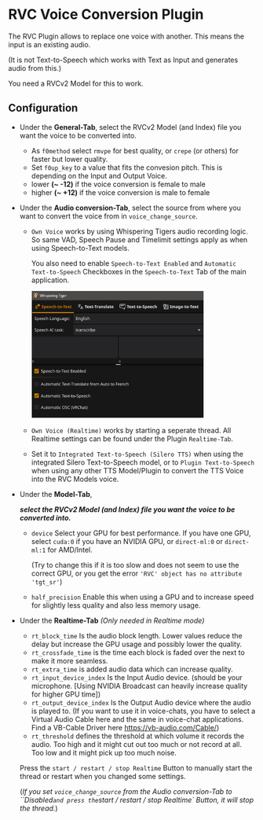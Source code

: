 # RVC Voice Conversion Plugin

The RVC Plugin allows to replace one voice with another. This means the input is an existing audio.

(It is not Text-to-Speech which works with Text as Input and generates audio from this.)

You need a RVCv2 Model for this to work.

## Configuration
- Under the __General-Tab__, select the RVCv2 Model (and Index) file you want the voice to be converted into.
    - As `f0method` select `rmvpe` for best quality, or `crepe` (or others) for faster but lower quality.
    - Set `f0up_key` to a value that fits the convesion pitch. This is depending on the Input and Output Voice.
    - lower **(~ -12)** if the voice conversion is female to male
    - higher **(~ +12)** if the voice conversion is male to female
- Under the __Audio conversion-Tab__, select the source from where you want to convert the voice from in `voice_change_source`.
    - `Own Voice` works by using Whispering Tigers audio recording logic. So same VAD, Speech Pause and Timelimit settings apply as when using Speech-to-Text models.
      
      You also need to enable `Speech-to-Text Enabled` and `Automatic Text-to-Speech` Checkboxes in the `Speech-to-Text` Tab of the main application.

      <img src=rvc-main-app-settings.png width=350>

    - `Own Voice (Realtime)` works by starting a seperate thread. All Realtime settings can be found under the Plugin `Realtime-Tab`.

    - Set it to `Integrated Text-to-Speech (Silero TTS)` when using the integrated Silero Text-to-Speech model, or to `Plugin Text-to-Speech` when using any other TTS Model/Plugin to convert the TTS Voice into the RVC Models voice.
- Under the __Model-Tab__,

  *__select the RVCv2 Model (and Index) file you want the voice to be converted into.__*
  - `device` Select your GPU for best performance. If you have one GPU, select `cuda:0` if you have an NVIDIA GPU, or `direct-ml:0` or `direct-ml:1` for AMD/Intel.

    (Try to change this if it is too slow and does not seem to use the correct GPU, or you get the error `'RVC' object has no attribute 'tgt_sr'`)
  - `half_precision` Enable this when using a GPU and to increase speed for slightly less quality and also less memory usage.
- Under the __Realtime-Tab__ _(Only needed in Realtime mode)_
    - `rt_block_time` Is the audio block length. Lower values reduce the delay but increase the GPU usage and possibly lower the quality.
    - `rt_crossfade_time` is the time each block is faded over the next to make it more seamless.
    - `rt_extra_time` is added audio data which can increase quality.
    - `rt_input_device_index` Is the Input Audio device. (should be your microphone. [Using NVIDIA Broadcast can heavily increase quality for higher GPU time])
    - `rt_output_device_index` Is the Output Audio device where the audio is played to. (If you want to use it in voice-chats, you have to select a Virtual Audio Cable here and the same in voice-chat applications. Find a VB-Cable Driver here https://vb-audio.com/Cable/)
    - `rt_threshold` defines the threshold at which volume it records the audio. Too high and it might cut out too much or not record at all. Too low and it might pick up too much noise.

    Press the `start / restart / stop Realtime` Button to manually start the thread or restart when you changed some settings.
    
    (_If you set `voice_change_source` from the _Audio conversion-Tab_ to ``Disabled` and press the `start / restart / stop Realtime` Button, it will stop the thread._)


